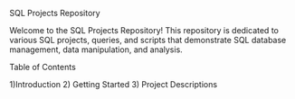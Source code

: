 SQL Projects Repository

Welcome to the SQL Projects Repository! 
This repository is dedicated to various SQL projects, queries, and scripts that demonstrate SQL database management, data manipulation, and analysis.


Table of Contents

1)Introduction
2) Getting Started
3) Project Descriptions
